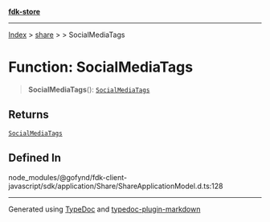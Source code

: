 [**fdk-store**](../../../README.md)
***

[Index](../../../API.md) > [share](../../README.md) > [<internal>](../README.md) > SocialMediaTags

# Function: SocialMediaTags

> **SocialMediaTags**(): [`SocialMediaTags`](../type-aliases/type-alias.SocialMediaTags.md)

## Returns

[`SocialMediaTags`](../type-aliases/type-alias.SocialMediaTags.md)

## Defined In

node\_modules/@gofynd/fdk-client-javascript/sdk/application/Share/ShareApplicationModel.d.ts:128

***
Generated using [TypeDoc](https://typedoc.org/) and [typedoc-plugin-markdown](https://www.npmjs.com/package/typedoc-plugin-markdown)

